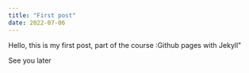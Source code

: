```yaml
---
title: "First post"
date: 2022-07-06
---
```


Hello, 
this is my first post, part of the course :Github pages with Jekyll"

See you later
